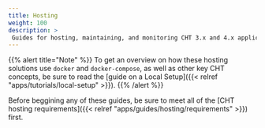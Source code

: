 ```yaml
---
title: Hosting
weight: 100
description: >
 Guides for hosting, maintaining, and monitoring CHT 3.x and 4.x applications
---
```


{{% alert title="Note" %}} To get an overview on how these hosting solutions use `docker` and `docker-compose`, as well as other key CHT concepts, be sure to read the [guide on a Local Setup]({{< relref "apps/tutorials/local-setup" >}}). {{% /alert %}}

Before beggining any of these guides, be sure to meet all of the [CHT hosting requirements]({{< relref "apps/guides/hosting/requirements" >}}) first.

